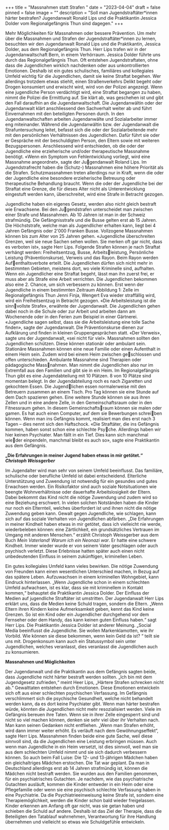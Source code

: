 +++
title = "Massnahmen statt Strafen "
date = "2023-04-04"
draft = false
pinned = false
image = ""
description = "Soll man Jugendstraftäter*innen härter bestrafen? Jugendanwalt Ronald Lips und die Praktikantin Jessica Dolder vom Regionalgefängnis Thun sind dagegen."
+++


Mehr Möglichkeiten für Massnahmen oder bessere Prävention. Um mehr über die Massnahmen und Strafen der Jugendstraftäter*innen zu lernen, besuchten wir den Jugendanwalt Ronald Lips und die Praktikantin, Jessica Dolder, aus dem Regionalgefängnis Thun. Herr Lips trafen wir in der Jugendanwaltschaft Bern, in einem Verhörraum. Jessica Dolder führte uns durch das Regionalgefängnis Thun. Oft entstehen Jugendstraftaten, ohne dass die Jugendlichen wirklich nachdenken oder aus unkontrollierten Emotionen. Deshalb ist ein gutes schulisches, familiäres und kollegiales Umfeld wichtig für die Jugendlichen, damit sie keine Straftat begehen. Wer allerdings trotzdem etwas stiehlt, einen Straßenverkehrs Delikt begeht oder Drogen konsumiert und erwischt wird, wird von der Polizei angezeigt. Wenn eine jugendliche Person verdächtigt wird, eine Straftat begangen zu haben, nimmt die Polizei die Ermittlung auf. Sie klärt ab, was geschehen ist und gibt den Fall daraufhin an die Jugendanwaltschaft. Die Jugendanwältin oder der Jugendanwalt klärt anschliessend den Sachverhalt weiter ab und führt Einvernahmen mit den beteiligten Personen durch. In den Jugendanwaltschaften arbeiten Jugendanwälte und Sozialarbeiter immer eng miteinander. Während die Jugendanwältin bzw. der Jugendanwalt die Strafuntersuchung leitet, befasst sich die oder der Sozialarbeitende mehr mit den persönlichen Verhältnissen des Jugendlichen. Dafür führt sie oder er Gespräche mit der beschuldigten Person, den Eltern sowie mit weiteren Bezugspersonen. Anschliessend wird entschieden, ob die oder der Jugendliche eine erzieherische und/oder therapeutische Massnahme benötigt. «Wenn ein Symptom von Fehlentwicklung vorliegt, wird eine Massnahme angeordnet», sagte der Jugendanwalt Roland Lips. Im Jugendstrafrecht haben die (Schutz-) Massnahmen eine höhere Priorität als die Strafen. Schutzmassnahmen treten allerdings nur in Kraft, wenn die oder der Jugendliche eine besondere erzieherische Betreuung oder therapeutische Behandlung braucht. Wenn die oder der Jugendliche bei der Straftat eine Grenze, die für dieses Alter nicht als Unterentwicklung eingestuft werden kann, überschreitet, wird eine Strafe in Betracht gezogen. 

Jugendliche haben ein eigenes Gesetz, werden also nicht gleich bestraft wie Erwachsene. Bei den Jugendstrafen unterscheidet man zwischen einer Strafe und Massnahmen. Ab 10 Jahren ist man in der Schweiz strafmündig. Die Gefängnisstrafe und die Busse gelten erst ab 15 Jahren. Die Höchststrafe, welche man als Jugendlicher erhalten kann, liegt bei 4 Jahren Gefängnis oder 2'000 Franken Busse. Vollzogene Massnahmen können bis zum Alter von 25 Jahren gehen. «Jugendliche überschreiten Grenzen, weil sie neue Sachen sehen wollen. Sie merken oft gar nicht, dass es verboten ist», sagte Herr Lips. Folgende Strafen können je nach Straftat verhängt werden: Freiheitsentzug, Busse, Arbeitsleistung, Persönliche Leistung (Präventionskurse), Verweis und das Rayon. Beim Rayon werden Aufenthaltsverbote erteilt. Die Jugendlichen dürfen sich nicht mehr in bestimmten Gebieten, meistens dort, wo viele Kriminelle sind, aufhalten. Wenn ein Jugendlicher eine Straftat begeht, lässt man ihn zuerst frei, er muss aber als Strafe eine Arbeit verrichten. Die Jugendlichen bekommen also eine 2. Chance, um sich verbessern zu können. Erst wenn der Jugendliche in einem bestimmten Zeitraum Abbildung 1: Zelle im Regionalgefängnis Thun Jenni Finja, Wengert Eva wieder straffällig wird, wird ein Freiheitsentzug in Betracht gezogen. «Die Arbeitsleistung ist die sinnvollste Strafe», erwähnte der Jugendanwalt. Die Jugendlichen gehen dabei noch in die Schule oder zur Arbeit und arbeiten dann am Wochenende oder in den Ferien zum Beispiel in einer Gärtnerei. «Jugendliche sagen selbst, dass sie die Arbeitsleistung eine tolle Sache finden», sagte der Jugendanwalt. Die Präventionskurse dienen zur Aufklärung und finden in kleinen Gruppengesprächen statt. «Der Verweis», sagte uns der Jugendanwalt, «sei nicht für viel». Massnahmen sollten den Jugendlichen schützen. Diese können stationär oder ambulant sein. Stationäre Massnahmen können eine neue Familie oder einen Aufenthalt in einem Heim sein. Zudem wird bei einem Heim zwischen geschlossen und offen unterschieden. Ambulante Massnahme sind Therapien oder pädagogische Massnahmen. Man nimmt die Jugendlichen also nur im Extremfall aus den Familien und gibt sie in ein Heim. Im Regionalgefängnis Thun gibt es eine Jugendabteilung mit 10 Plätzen. 8 von 10 Plätze sind momentan belegt. In der Jugendabteilung roch es nach Zigaretten und gekochtem Essen. Die Jugendlichen essen normalerweise mit den Betreuern zusammen an einem Tisch. Pro Tag können sie eine Stunde auf dem Dach spazieren gehen. Eine weitere Stunde können sie aus ihren Zellen und in eine andere Zelle, in den Gemeinschaftsraum oder in den Fitnessraum gehen. In diesem Gemeinschaftsraum können sie malen oder gamen. Es hat auch einen Computer, auf dem sie Bewerbungen schreiben können. Wenn man ins Gefängnis kommt, realisiert man dies erst nach 3 Tagen – dies nennt sich den Haftschock. «Die Straftäter, die ins Gefängnis kommen, haben sonst schon eine schlechte Psyche. Allerdings haben wir hier keinen Psychiater. Man fällt in ein Tief. Dies kann sich manchmal wieder einpendeln, manchmal bleibt es auch so», sagte eine Praktikantin aus dem Gefängnis.

 **„Die Erfahrungen in meiner Jugend haben etwas in mir getötet.“ *Christoph Weissgerber*** 

Im Jugendalter wird man sehr von seinem Umfeld beeinflusst. Das familiäre, schulische oder berufliche Umfeld ist dabei entscheidend. Elterliche Unterstützung und Zuwendung ist notwendig für ein gesundes und gutes Erwachsen werden. Ein Risikofaktor sind auch soziale Notsituationen wie beengte Wohnverhältnisse oder dauerhafte Arbeitslosigkeit der Eltern. Dabei bekommt das Kind nicht die nötige Zuwendung und zudem wird so eine Beziehung erschwert. In vielen solchen Notständen haben die Kinder nur noch ein Elternteil, welches überfordert ist und ihnen nicht die nötige Zuwendung geben kann. Gewalt gegen Jugendliche, wie schlagen, kann sich auf das soziale Verhalten von Jugendlichen abfärben. „Die Erfahrungen in meiner Kindheit haben etwas in mir getötet, dass ich vielleicht nie werde, wiederbeleben können: eine Zärtlichkeit, ein grundsätzliches Vertrauen im Umgang mit anderen Menschen.“ erzählt Christoph Weissgerber aus dem Buch *Mein Vaterland! Warum ich ein Neonazi war*. Er hatte eine schwere Kindheit. Immer wieder wurde er von seinem Vater geschlagen oder auch psychisch verletzt. Diese Erlebnisse hatten später auch einen nicht unbedeutenden Einfluss in seinem zukünftigen, kriminellen Leben. 

Ein gutes kollegiales Umfeld kann vieles bewirken. Die nötige Zuwendung von Freunden kann einen wesentlichen Unterschied machen, in Bezug auf das spätere Leben. Aufzuwachsen in einem kriminellen Wohngebiet, kann Eindruck hinterlassen. „Wenn Jugendliche schon in einem schlechten Umfeld aufwachsen, ist es klar, dass sie mit kriminellem in Kontakt kommen,“ behauptet die Praktikantin Jessica Dolder. Der Einfluss der Medien auf jugendliche Straftäter ist umstritten. Der Jugendanwalt Herr Lips erklärt uns, dass die Medien keine Schuld tragen, sondern die Eltern. „Wenn Eltern ihren Kindern keine Aufmerksamkeit geben, kennt das Kind keine Grenzen. So ist ein Kind oder ein Jugendlicher durchgehend vor dem Fernseher oder dem Handy, das kann keinen guten Einfluss haben.“ sagt Herr Lips. Die Praktikantin Jessica Dolder ist anderer Meinung. „Social Media beeinflusst die Jugendliche. Sie wollen Markenklamotten, wie ihr Vorbild. Wie können sie diese bekommen, wenn kein Geld da ist? “ teilt sie uns mit. Drogenkonsum kann auch ein Statussymbol sein unter Jugendlichen, welches veranlasst, dies veranlasst die Jugendlichen auch zu konsumieren. 

 **Massnahmen und Möglichkeiten** 

Der Jugendanwalt und die Praktikantin aus dem Gefängnis sagten beide, dass Jugendliche nicht härter bestraft werden sollten. „Ich bin mit dem Jugendgesetz zufrieden,“ meint Heer Lips, „Härtere Strafen schrecken nicht ab.“ Gewalttaten entstehen durch Emotionen. Diese Emotionen entwickeln sich oft aus einer schlechten psychischen Verfassung. Im Gefängnis verschlimmert sich die psychische Gesundheit, welche nicht behandelt werden kann, da es dort keine Psychiater gibt. Wenn man härter bestrafen würde, könnten die Jugendlichen nicht mehr resozialisiert werden. Viele im Gefängnis bereuen ihre Taten. Wenn sie in ihrer Zelle eingesperrt sind und nicht so viel machen können, denken sie sehr viel über ihr Verhalten nach. Man kann seinen Gedanken nicht entfliehen. „Wenn man Strafen erhöht, wird dann immer weiter erhöht. Es verläuft nach dem Gewöhnungseffekt“, sagte Herr Lips. Massnahmen finden beide eine gute Sache, weil diese sinnvoll sind, da die Jugendlichen eine Leistung erbringen müssen. Auch wenn man Jugendliche in ein Heim versetzt, ist dies sinnvoll, weil man sie aus dem schlechten Umfeld nimmt und sie sich dadurch verbessern können. So auch beim Fall Luise: Die 12- und 13-jährigen Mädchen haben ein gleichaltriges Mädchen erstochen. Die Tat war geplant. Da man in Deutschland allerdings erst ab 14 Jahren strafmündig ist, können die Mädchen nicht bestraft werden. Sie wurden aus den Familien genommen, für ein psychiatrisches Gutachten. Je nachdem, wie das psychiatrische Gutachten ausläuft, kommen die Kinder entweder in ein Heim oder eine Pflegefamilie oder wenn sie eine psychisch schlechte Verfassung haben in eine Psychiatrie. Da die Psychiatrieeinweisung keine Strafe ist, sondern eine Therapiemöglichkeit, werden die Kinder schon bald wieder freigelassen. Kinder erkennen am Anfang oft gar nicht, was sie getan haben und schieben die Schuld auf andere. Deshalb ist das Ziel der Therapie, dass die Beteiligten den Tatablauf wahrnehmen, Verantwortung für ihre Handlung übernehmen und vielleicht so etwas wie Schuldgefühle entwickeln.